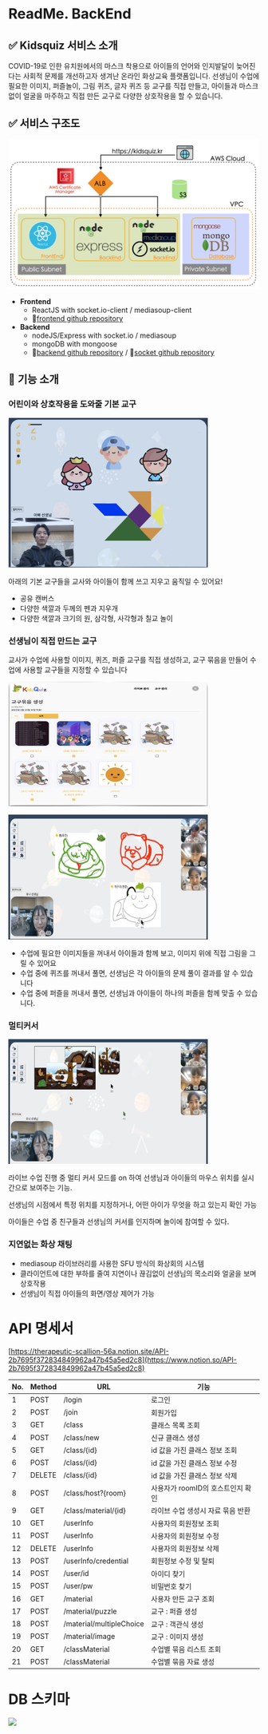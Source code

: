 # ReadMe. BackEnd

## ✅ Kidsquiz 서비스 소개

COVID-19로 인한 유치원에서의 마스크 착용으로 아이들의 언어와 인지발달이 늦어진다는 사회적 문제를 개선하고자 생겨난 온라인 화상교육 플랫폼입니다. 선생님이 수업에 필요한 이미지, 퍼즐놀이, 그림 퀴즈, 글자 퀴즈 등 교구를 직접 만들고, 아이들과 마스크 없이 얼굴을 마주하고 직접 만든 교구로 다양한 상호작용을 할 수 있습니다.

## ✅ 서비스 구조도

![kidsquiz_archi.png](./readme_img/kidsquiz_archi.png)

- **Frontend**
    - ReactJS with socket.io-client / mediasoup-client
    - 🔗[frontend github repository](https://github.com/yoojinLiz/kidsquiz-frontend.git)
- **Backend**
    - nodeJS/Express with socket.io / mediasoup
    - mongoDB with mongoose
    - 🔗[backend github repository](https://github.com/yoojinLiz/kidsQuiz-backend.git) / 🔗[socket github repository](https://github.com/yoojinLiz/kidsquiz-socket)

## 🔎 기능 소개

### 어린이와 상호작용을 도와줄 기본 교구
<img
  src="./readme_img/canvas.png"
  width="400"
  height="300"
/>


아래의 기본 교구들을 교사와 아이들이 함께 쓰고 지우고 움직일 수 있어요! 

- 공유 캔버스
- 다양한 색깔과 두께의 펜과 지우개
- 다양한 색깔과 크기의 원, 삼각형, 사각형과 칠교 놀이

### 선생님이 **직접 만드는 교구**

교사가 수업에 사용할 이미지, 퀴즈, 퍼즐 교구를 직접 생성하고, 교구 묶음을 만들어 수업에 사용할 교구들을 지정할 수 있습니다

<img
  src="./readme_img/materials.png"
  width="400"
  height="250"
/>

<img
  src="./readme_img/drawing.png"
  width="400"
  height="250"
/>


- 수업에 필요한 이미지들을 꺼내서 아이들과 함께 보고, 이미지 위에 직접 그림을 그릴 수 있어요
- 수업 중에 퀴즈를 꺼내서 풀면, 선생님은 각 아이들의 문제 풀이 결과를 알 수 있습니다
- 수업 중에 퍼즐을 꺼내서 풀면, 선생님과 아이들이 하나의 퍼즐을 함께 맞출 수 있습니다.

### 멀티커서
<img
  src="./readme_img/multicursor.png"
  width="400"
  height="250"
/>


라이브 수업 진행 중 멀티 커서 모드를 on 하여 선생님과 아이들의 마우스 위치를 실시간으로 보여주는 기능.

선생님의 시점에서 특정 위치를 지정하거나, 어떤 아이가 무엇을 하고 있는지 확인 가능

아이들은 수업 중 친구들과 선생님의 커서를 인지하며 놀이에 참여할 수 있다.

### **지연없는 화상 채팅**

- mediasoup 라이브러리를 사용한 SFU 방식의 화상회의 시스템
- 클라이언트에 대한 부하를 줄여 지연이나 끊김없이 선생님의 목소리와 얼굴을 보며 상호작용
- 선생님이 직접 아이들의 화면/영상 제어가 가능

# API 명세서

[https://therapeutic-scallion-56a.notion.site/API-2b7695f372834849962a47b45a5ed2c8](https://www.notion.so/API-2b7695f372834849962a47b45a5ed2c8)

| No. | Method | URL | 기능 |
| --- | --- | --- | --- |
| 1 | POST | /login | 로그인 |
| 2 | POST | /join | 회원가입 |
| 3 | GET | /class | 클래스 목록 조회 |
| 4 | POST | /class/new | 신규 클래스 생성 |
| 5 | GET | /class/{id} | id 값을 가진 클래스 정보 조회 |
| 6 | POST | /class/{id} | id 값을 가진 클래스 정보 수정 |
| 7 | DELETE | /class/{id} | id 값을 가진 클래스 정보 삭제 |
| 8 | POST | /class/host?{room} | 사용자가 roomID의 호스트인지 확인 |
| 9 | GET | /class/material/{id} | 라이브 수업 생성시 자료 묶음 반환 |
| 10 | GET | /userInfo | 사용자의 회원정보 조회 |
| 11 | POST | /userInfo | 사용자의 회원정보 수정 |
| 12 | DELETE | /userInfo | 사용자의 회원정보 삭제 |
| 13 | POST | /userInfo/credential | 회원정보 수정 및 탈퇴 |
| 14 | POST | /user/id | 아이디 찾기 |
| 15 | POST | /user/pw | 비밀번호 찾기 |
| 16 | GET | /material | 사용자 만든 교구 조회 |
| 17 | POST | /material/puzzle | 교구 : 퍼즐 생성 |
| 18 | POST | /material/multipleChoice | 교구 : 객관식 생성 |
| 19 | POST | /material/image | 교구 : 이미지 생성 |
| 20 | GET | /classMaterial | 수업별 묶음 리스트 조회 |
| 21 | POST | /classMaterial | 수업별 묶음 자료 생성  |

# DB 스키마 
<img
  src="./스크린샷 2023-02-01 오전 3.09.50.png"
/>
